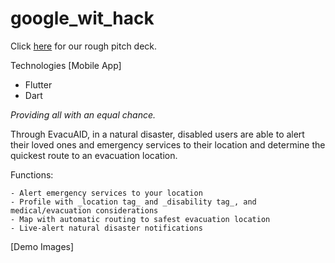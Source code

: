 # google_wit_hack

Click [here](https://drive.google.com/file/d/1ut6pdLsVyJCpS3cYTchWTVuiJ-1LmFOM/view?usp=sharing) for our rough pitch deck.

Technologies [Mobile App]
 - Flutter
 - Dart

_Providing all with an equal chance._ 

Through EvacuAID, in a natural disaster, disabled users are able to alert their loved ones and emergency services to their location and determine the quickest route to an evacuation location.

  Functions:
  
    - Alert emergency services to your location
    - Profile with _location tag_ and _disability tag_, and medical/evacuation considerations
    - Map with automatic routing to safest evacuation location
    - Live-alert natural disaster notifications
    
 [Demo Images]
